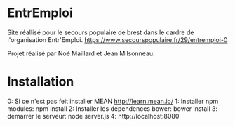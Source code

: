 # EntrEmploi
Site réallisé pour le secours populaire de brest dans le cardre de l'organisation Entr'Emploi.
https://www.secourspopulaire.fr/29/entremploi-0

Projet réalisé par Noé Maillard et Jean Milsonneau.

# Installation
0: Si ce n'est pas feit installer MEAN http://learn.mean.io/
1: Installer npm modules: npm install
2: Installer les dependences bower: bower install
3: démarrer le serveur: node server.js
4: http://localhost:8080

